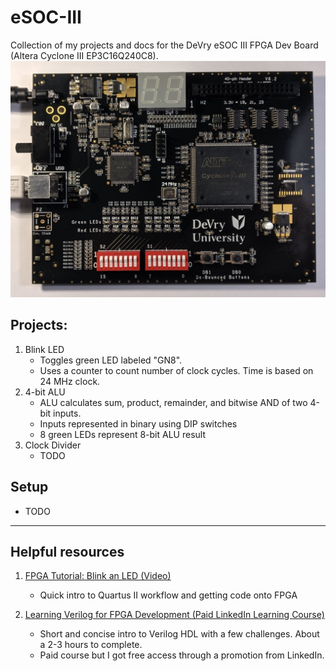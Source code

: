 # eSOC-III
Collection of my projects and docs for the DeVry eSOC III FPGA Dev Board (Altera Cyclone III EP3C16Q240C8).
![DeVry eSOC III FPGA Dev Board (Altera Cyclone III EP3C16Q240C8)](imgs/top_board.jpg)

## Projects:
1. Blink LED
    * Toggles green LED labeled "GN8".
    * Uses a counter to count number of clock cycles. Time is based on 24 MHz clock.
2. 4-bit ALU
    * ALU calculates sum, product, remainder, and bitwise AND of two 4-bit inputs.
    * Inputs represented in binary using DIP switches
    * 8 green LEDs represent 8-bit ALU result  
3. Clock Divider 
    * TODO

## Setup
* TODO
---
## Helpful resources
1. [FPGA Tutorial: Blink an LED (Video)](https://youtu.be/Qd01NJi1AnY)
    * Quick intro to Quartus II workflow and getting code onto FPGA

2. [Learning Verilog for FPGA Development (Paid LinkedIn Learning Course)](https://www.linkedin.com/learning/learning-verilog-for-fpga-development)
    * Short and concise intro to Verilog HDL with a few challenges. About a 2-3 hours to complete.
    * Paid course but I got free access through a promotion from LinkedIn.
